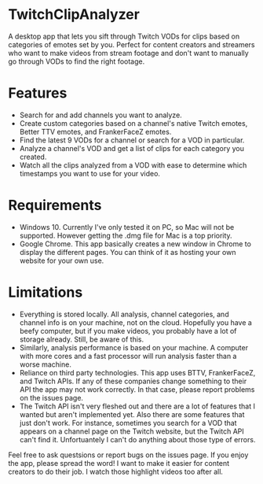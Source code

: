 # TwitchClipAnalyzer
A desktop app that lets you sift through Twitch VODs for clips based on categories of emotes set by you. Perfect for content creators and streamers who want to make videos from stream footage and don't want to manually go through VODs to find the right footage.

# Features
- Search for and add channels you want to analyze.
- Create custom categories based on a channel's native Twitch emotes, Better TTV emotes, and FrankerFaceZ emotes.
- Find the latest 9 VODs for a channel or search for a VOD in particular. 
- Analyze a channel's VOD and get a list of clips for each category you created.
- Watch all the clips analyzed from a VOD with ease to determine which timestamps you want to use for your video.

# Requirements
- Windows 10. Currently I've only tested it on PC, so Mac will not be supported. However getting the .dmg file for Mac is a top priority.
- Google Chrome. This app basically creates a new window in Chrome to display the different pages. You can think of it as hosting your own website for your own use.

# Limitations
- Everything is stored locally. All analysis, channel categories, and channel info is on your machine, not on the cloud. Hopefully you have a beefy computer, but if you make videos, you probably have a lot of storage already. Still, be aware of this.
- Similarly, analysis performance is based on your machine. A computer with more cores and a fast processor will run analysis faster than a worse machine.
- Reliance on third party technologies. This app uses BTTV, FrankerFaceZ, and Twitch APIs. If any of these companies change something to their API the app may not work correctly. In that case, please report problems on the issues page.
- The Twitch API isn't very fleshed out and there are a lot of features that I wanted but aren't implemented yet. Also there are some features that just don't work. For instance, sometimes you search for a VOD that appears on a channel page on the Twitch website, but the Twitch API can't find it. Unfortuantely I can't do anything about those type of errors.

Feel free to ask questsions or report bugs on the issues page. If you enjoy the app, please spread the word! I want to make it easier for content creators to do their job. I watch those highlight videos too after all.
